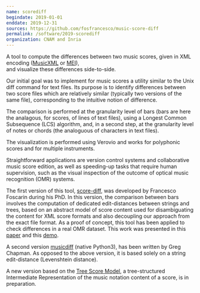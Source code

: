 ```yaml
---
name: scorediff
begindate: 2019-01-01
enddate: 2019-12-31
sources: https://github.com/fosfrancesco/music-score-diff
permalink: /software/2019-scorediff
organization: CNAM and Inria
---
```


A tool to compute the differences between two music scores, given in XML encoding 
([MusicXML](https://www.musicxml.com) or [MEI](https://music-encoding.org)),  
and visualize these differences side-to-side.

Our initial goal was to implement for music scores a utility similar to the Unix diff command for text files. 
Its purpose is to identify differences between two score files which are relatively similar (typically two versions of the same file), 
corresponding to the intuitive notion of difference. 

The comparison is performed at the granularity level of bars (bars are here the analagous, for scores, of lines of text files), using a Longest Common Subsequence (LCS) algorithm, 
and, in a second step, at the granularity level of notes or chords (the analoguous of characters in text files). 

The visualization is performed using Verovio and works for polyphonic scores and for multiple instruments. 

Straightforward applications are version control systems and collaborative music score edition, as well as speeding-up tasks that require human supervision, such as the visual inspection of the outcome of optical music recognition (OMR) systems.

The first version of this tool, [score-diff](https://github.com/fosfrancesco/music-score-diff), was developed by Francesco Foscarin during his PhD.
In this version, the comparison between bars involves the computation of dedicated edit-distances between strings and trees, based on an abstract model of score content used for disambiguating the content for XML score formats and also decoupling our approach from the exact file format. 
As a proof of concept, this tool has been applied to check differences in a real OMR dataset.
This work was presented in this [paper](publication/2019-11-01-A-diff-procedure-for-music-score-files) and this [demo](publication/2019-11-01-Computation-and-Visualization-of-Differences-between-two-XML-Music-Score-Files).

A second version [musicdiff](https://github.com/gregchapman-dev/musicdiff) (native Python3), has been written by Greg Chapman. 
As opposed to the above version, it is based solely on a string edit-distance (Levenshtein distance).

A new version based on the [Tree Score Model](soft/2022-TSM), 
a tree-structured Intermediate Representation of the music notation content of a score, 
is in preparation.

